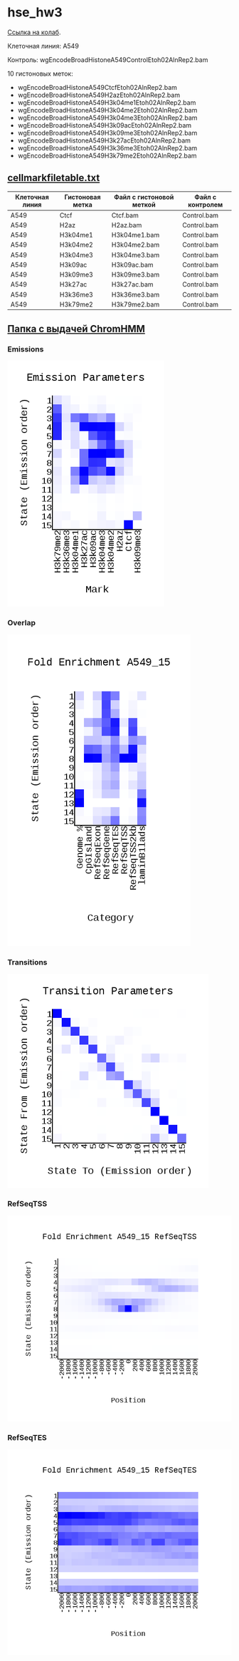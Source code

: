 # hse_hw3

[Ссылка на колаб](https://colab.research.google.com/drive/1vuickhmV3VM2HlXnig1cbKTKwnJ4Xv10?usp=sharing).

Клеточная линия: A549

Контроль: wgEncodeBroadHistoneA549ControlEtoh02AlnRep2.bam

10 гистоновых меток:
- wgEncodeBroadHistoneA549CtcfEtoh02AlnRep2.bam
- wgEncodeBroadHistoneA549H2azEtoh02AlnRep2.bam
- wgEncodeBroadHistoneA549H3k04me1Etoh02AlnRep2.bam
- wgEncodeBroadHistoneA549H3k04me2Etoh02AlnRep2.bam
- wgEncodeBroadHistoneA549H3k04me3Etoh02AlnRep2.bam
- wgEncodeBroadHistoneA549H3k09acEtoh02AlnRep2.bam
- wgEncodeBroadHistoneA549H3k09me3Etoh02AlnRep2.bam
- wgEncodeBroadHistoneA549H3k27acEtoh02AlnRep2.bam
- wgEncodeBroadHistoneA549H3k36me3Etoh02AlnRep2.bam
- wgEncodeBroadHistoneA549H3k79me2Etoh02AlnRep2.bam

## [cellmarkfiletable.txt](data/cellmarkfiletable.txt)

Клеточная линия | Гистоновая метка | Файл с гистоновой меткой | Файл с контролем
--- | --- | --- | ---
A549 | Ctcf | Ctcf.bam | Control.bam
A549 | H2az | H2az.bam | Control.bam
A549 | H3k04me1 | H3k04me1.bam | Control.bam
A549 | H3k04me2 | H3k04me2.bam | Control.bam
A549 | H3k04me3 | H3k04me3.bam | Control.bam
A549 | H3k09ac | H3k09ac.bam | Control.bam
A549 | H3k09me3 | H3k09me3.bam | Control.bam
A549 | H3k27ac | H3k27ac.bam | Control.bam
A549 | H3k36me3 | H3k36me3.bam | Control.bam
A549 | H3k79me2 | H3k79me2.bam | Control.bam

## [Папка с выдачей ChromHMM](/data)

### Emissions

![Image](/data/emissions_15.png) 

### Overlap

![Image](/data/A549_15_overlap.png)

### Transitions

![Image](/data/transitions_15.png)

### RefSeqTSS

![Image](/data/A549_15_RefSeqTSS_neighborhood.png)

### RefSeqTES

![Image](/data/A549_15_RefSeqTES_neighborhood.png)


